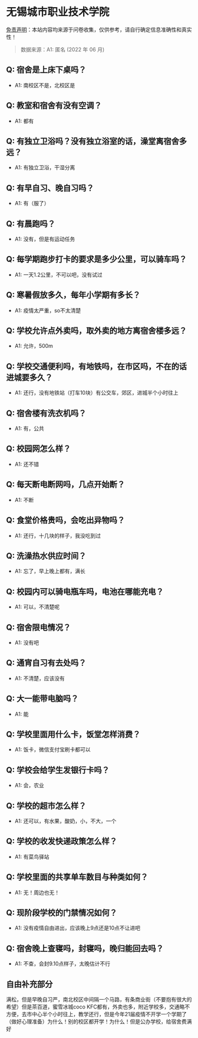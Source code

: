 # 无锡城市职业技术学院

[免责声明](https://colleges.chat/#_3)：本站内容均来源于问卷收集，仅供参考，请自行确定信息准确性和真实性！

> 数据来源：A1: 匿名 (2022 年 06 月)

## Q: 宿舍是上床下桌吗？

- A1: 南校区不是，北校区是

## Q: 教室和宿舍有没有空调？

- A1: 都有

## Q: 有独立卫浴吗？没有独立浴室的话，澡堂离宿舍多远？

- A1: 有独立卫浴，干湿分离

## Q: 有早自习、晚自习吗？

- A1: 有（服了）

## Q: 有晨跑吗？

- A1: 没有，但是有运动任务

## Q: 每学期跑步打卡的要求是多少公里，可以骑车吗？

- A1: 一天1.2公里，不可以吧，没有试过

## Q: 寒暑假放多久，每年小学期有多长？

- A1: 疫情太严重，so不太清楚

## Q: 学校允许点外卖吗，取外卖的地方离宿舍楼多远？

- A1: 允许，500m

## Q: 学校交通便利吗，有地铁吗，在市区吗，不在的话进城要多久？

- A1: 还行，没有地铁站（打车10块）有公交车，郊区，进城半个小时往上

## Q: 宿舍楼有洗衣机吗？

- A1: 有，公共

## Q: 校园网怎么样？

- A1: 还不错

## Q: 每天断电断网吗，几点开始断？

- A1: 不断

## Q: 食堂价格贵吗，会吃出异物吗？

- A1: 还行，十几块的样子，我没吃到过

## Q: 洗澡热水供应时间？

- A1: 忘了，早上晚上都有，满长

## Q: 校园内可以骑电瓶车吗，电池在哪能充电？

- A1: 可以，不清楚呢

## Q: 宿舍限电情况？

- A1: 没有吧

## Q: 通宵自习有去处吗？

- A1: 不清楚，应该没有

## Q: 大一能带电脑吗？

- A1: 能

## Q: 学校里面用什么卡，饭堂怎样消费？

- A1: 饭卡，微信支付宝刷卡都可以

## Q: 学校会给学生发银行卡吗？

- A1: 会，农业

## Q: 学校的超市怎么样？

- A1: 还可以，有水果，酸奶，小，不大，一个

## Q: 学校的收发快递政策怎么样？

- A1: 有菜鸟驿站

## Q: 学校里面的共享单车数目与种类如何？

- A1: 无！周边也无！

## Q: 现阶段学校的门禁情况如何？

- A1: 没有疫情自由进出，应该晚上9点还是10点不让进吧

## Q: 宿舍晚上查寝吗，封寝吗，晚归能回去吗？

- A1: 不查，会封9.10点样子，太晚估计不行

## 自由补充部分

满松，但是早晚自习严，南北校区中间隔一个马路，有条商业街（不要抱有很大的希望）但是茶百道，蜜雪冰城coco KFC都有，外卖也多，附近学校多，交通略不方便，去市中心半个小时往上，教学还行，但是今年21届疫情不开学一个学期了（做好心理准备）为什么！别的校区都开学！为什么！但是公办学校，给宿舍费满好